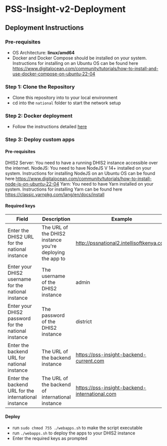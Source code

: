 # PSS-Insight-v2-Deployment

## Deployment Instructions

### Pre-requisites

- OS Architecture: **linux/amd64**  
- Docker and Docker Compose should be installed on your system. Instructions for installing on an Ubuntu OS can be found here https://www.digitalocean.com/community/tutorials/how-to-install-and-use-docker-compose-on-ubuntu-22-04

### Step 1: Clone the Repository

 - Clone this repository into to your local environment
 - cd into the `national` folder to start the network setup

### Step 2: Docker deployment
 - Follow the instructions detailed [here](./national/README.md)

### Step 3: Deploy custom apps

#### Pre-requisites

DHIS2 Server: You need to have a running DHIS2 instance accessible over the internet.
NodeJS: You need to have NodeJS V 14+ installed on your system. Instructions for installing NodeJS on an Ubuntu OS can be found here https://www.digitalocean.com/community/tutorials/how-to-install-node-js-on-ubuntu-22-04
Yarn: You need to have Yarn installed on your system. Instructions for installing Yarn can be found here https://classic.yarnpkg.com/lang/en/docs/install

#### Required keys
| Field | Description | Example |
| --- | --- | --- |
| Enter the DHIS2 URL for the national instance | The URL of the DHIS2 instance you're deploying the app to | http://pssnational2.intellisoftkenya.com|
| Enter your DHIS2 username for the national instance | The username of the DHIS2 instance | admin |
| Enter your DHIS2 password for the national instance | The password of the DHIS2 instance | district |
| Enter the backend URL for national instance | The URL of the backend instance | https://pss-insight-backend-current.com |
| Enter the backend URL for the international instance | The URL of the backend of international instance | https://pss-insight-backend-international.com |

#### Deploy
- run `sudo chmod 755 ./webapps.sh` to make the script executable
- run `./webapps.sh` to deploy the apps to your DHIS2 instance
- Enter the required keys as prompted

